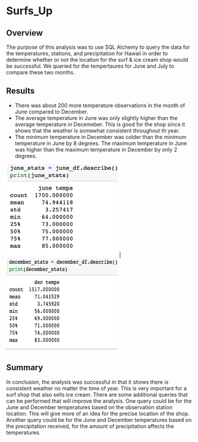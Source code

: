 # Surfs_Up

## Overview

The purpose of this analysis was to use SQL Alchemy to query the data for the temperatures, stations, and precipitation for Hawaii in order to determine whether or not the location for the surf & ice cream shop would be successful.  We queried for the tempertaures for June and July to compare these two months.

## Results

- There was about 200 more temperature observations in the month of June compared to December.
- The average temperature in June was only slightly higher than the average temperature in Decemeber.  This is good for the shop since it shows that the weather is somewhat consistent throughout th year.
- The minimum temperature in December was colder than the minimum temperature in June by 8 degrees.  The maximum temperature in June was higher than the maximum temperature in December by only 2 degrees.

<img src="https://github.com/bwheeler98/Surfs_Up/blob/c28e455c5aef1a4f3dd78d29c03d61cdbe09719d/Surfs_Up/Images/June_temps.png" width="300" height="250"> | <img src="https://github.com/bwheeler98/Surfs_Up/blob/c28e455c5aef1a4f3dd78d29c03d61cdbe09719d/Surfs_Up/Images/Dec_temps.png" width="300" height="250">

## Summary

In conclusion, the analysis was successful in that it shows there is consistent weather no matter the time of year.  This is very important for a surf shop that also sells ice cream.  There are some additional queries that can be performed that will improve the analysis.  One query could be for the June and December temperatures based on the observation station location.  This will give more of an idea for the precise location of the shop.  Another query could be for the June and December temperatures based on the precipitation received, for the amount of precipitation affects the temperatures.  
